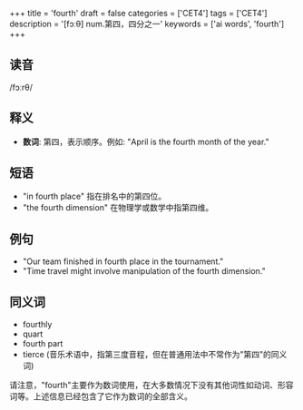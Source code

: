 +++
title = 'fourth'
draft = false
categories = ['CET4']
tags = ['CET4']
description = '[fɔːθ] num.第四，四分之一'
keywords = ['ai words', 'fourth']
+++

## 读音
/fɔːrθ/

## 释义
- **数词**: 第四，表示顺序。例如: "April is the fourth month of the year."

## 短语
- "in fourth place" 指在排名中的第四位。
- "the fourth dimension" 在物理学或数学中指第四维。

## 例句
- "Our team finished in fourth place in the tournament."
- "Time travel might involve manipulation of the fourth dimension."

## 同义词
- fourthly
- quart
- fourth part
- tierce (音乐术语中，指第三度音程，但在普通用法中不常作为"第四"的同义词)

请注意，"fourth"主要作为数词使用，在大多数情况下没有其他词性如动词、形容词等。上述信息已经包含了它作为数词的全部含义。
